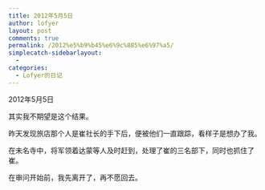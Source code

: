 ```yaml
---
title: 2012年5月5日
author: lofyer
layout: post
comments: true
permalink: /2012%e5%b9%b45%e6%9c%885%e6%97%a5/
simplecatch-sidebarlayout:
  - 
categories:
  - Lofyer的日记
---
```

2012年5月5日

其实我不期望是这个结果。

昨天发现旅店那个人是崔社长的手下后，便被他们一直跟踪，看样子是想办了我。

在未名寺中，将军领着达蒙等人及时赶到，处理了崔的三名部下，同时也抓住了崔。

在审问开始前，我先离开了，再不愿回去。